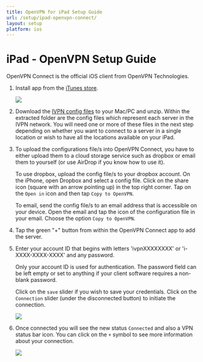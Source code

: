 ```yaml
---
title: OpenVPN for iPad Setup Guide
url: /setup/ipad-openvpn-connect/
layout: setup
platform: ios
---
```

# iPad - OpenVPN Setup Guide

OpenVPN Connect is the official iOS client from OpenVPN Technologies.

1.  Install app from the [iTunes store](https://apps.apple.com/us/app/openvpn-connect/id590379981).

    ![](/images-static/uploads/install-openvpn-connect-ipad-010-800x600.jpg)

2.  Download the [IVPN config files](/releases/config/ivpn-openvpn-config.zip) to your Mac/PC and unzip. Within the extracted folder are the config files which represent each server in the IVPN network. You will need one or more of these files in the next step depending on whether you want to connect to a server in a single location or wish to have all the locations available on your iPad.

3.  To upload the configurations file/s into OpenVPN Connect, you have to either upload them to a cloud storage service such as dropbox or email them to yourself (or use AirDrop if you know how to use it).

    To use dropbox, upload the config file/s to your dropbox account. On the iPhone, open Dropbox and select a config file. Click on the share icon (square with an arrow pointing up) in the top right corner. Tap on the `Open in` icon and then tap `Copy to OpenVPN`.

    To email, send the config file/s to an email address that is accessible on your device. Open the email and tap the icon of the configuration file in your email. Choose the option `Copy to OpenVPN`.

4.  Tap the green "+" button from within the OpenVPN Connect app to add the server.

5.  Enter your account ID that begins with letters 'ivpnXXXXXXXX' or 'i-XXXX-XXXX-XXXX' and any password.

    <div markdown="1" class="notice notice--info">
    Only your account ID is used for authentication. The password field can be left empty or set to anything if your client software requires a non-blank password.
    </div>

    Click on the `save` slider if you wish to save your credentials. Click on the `Connection` slider (under the disconnected button) to initiate the connection.

    ![](/images-static/uploads/install-openvpn-connect-ipad-070-800x600.jpg)

6.  Once connected you will see the new status `Connected` and also a VPN status bar icon. You can click on the `+` symbol to see more information about your connection.

    ![](/images-static/uploads/install-openvpn-connect-ipad-080-800x600.jpg)
